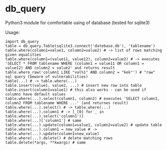 # db_query
Python3 module for comfortable using of database (tested for sqlite3)

Usage:

    import db_query
    table = db_query.Table(sqlite3.connect('datebase.db'), 'tablename')
    table.where(column1=value1, column2=value2) # -> list of rows matching given equalities
    table.where(column1=(value11, value12), column2=value2) # -> executes 'SELECT * FROM tablename WHERE (column1 = value11 OR column1 = value12) AND column2 = value2' and returns result
    table.where_raw('column1 LIKE "val%1" AND column2 = "kek"') # "raw" sql query (beware of vulnerabilities)
    table(...) # -> table.where(...)
    table.insert(value1, value2, ...) # insert new row into table
    table.insert(column1=value1) # this also works - can be used if columns have default values
    table.where(...).select(column1, column2) # executes 'SELECT column1, column2 FROM tablename WHERE ...' (and returnes result)
    table.where(...).select() # -> table.where(...)
    table.where(...).column1 # -> [_[0] for _ in table.where(...).select('column1')]
    table.where(...)['column1'] # same
    table.where(...).update(column1=value1, column2=value2) # update table
    table.where(...).column1 = new_value # -> table.where(...).update(column1=new_value)
    table.where(...).delete() # delete matching rows
    table.delete(*args, **kwargs) # same
